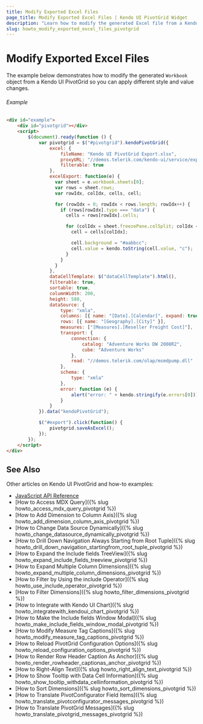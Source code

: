 ```yaml
---
title: Modify Exported Excel Files
page_title: Modify Exported Excel Files | Kendo UI PivotGrid Widget
description: "Learn how to modify the generated Excel file from a Kendo UI PivotGrid widget so you can apply different styles and values to it."
slug: howto_modify_exported_excel_files_pivotgrid
---
```


# Modify Exported Excel Files

The example below demonstrates how to modify the generated `Workbook` object from a Kendo UI PivotGrid so you can apply different style and value changes.

###### Example

```html
<div id="example">
    <div id="pivotgrid"></div>
    <script>
        $(document).ready(function () {
            var pivotgrid = $("#pivotgrid").kendoPivotGrid({
                excel: {
                    fileName: "Kendo UI PivotGrid Export.xlsx",
                    proxyURL: "//demos.telerik.com/kendo-ui/service/export",
                    filterable: true
                },
                excelExport: function(e) {
                  var sheet = e.workbook.sheets[0];
                  var rows = sheet.rows;
                  var rowIdx, colIdx, cells, cell;

                  for (rowIdx = 0; rowIdx < rows.length; rowIdx++) {
                    if (rows[rowIdx].type === "data") {
                      cells = rows[rowIdx].cells;

                      for (colIdx = sheet.freezePane.colSplit; colIdx < cells.length; colIdx++) {
                        cell = cells[colIdx];

                        cell.background = "#aabbcc";
                        cell.value = kendo.toString(cell.value, "c");
                      }
                    }
                  }
                },
                dataCellTemplate: $("dataCellTemplate").html(),
                filterable: true,
                sortable: true,
                columnWidth: 200,
                height: 580,
                dataSource: {
                    type: "xmla",
                    columns: [{ name: "[Date].[Calendar]", expand: true }, { name: "[Product].[Category]" } ],
                    rows: [{ name: "[Geography].[City]" }],
                    measures: ["[Measures].[Reseller Freight Cost]"],
                    transport: {
                        connection: {
                            catalog: "Adventure Works DW 2008R2",
                            cube: "Adventure Works"
                        },
                        read: "//demos.telerik.com/olap/msmdpump.dll"
                    },
                    schema: {
                        type: "xmla"
                    },
                    error: function (e) {
                        alert("error: " + kendo.stringify(e.errors[0]));
                    }
                }
            }).data("kendoPivotGrid");

            $("#export").click(function() {
                pivotgrid.saveAsExcel();
            });
        });
    </script>
</div>
```

## See Also

Other articles on Kendo UI PivotGrid and how-to examples:

* [JavaScript API Reference](/api/javascript/ui/pivotgrid)
* [How to Access MDX Query]({% slug howto_access_mdx_query_pivotgrid %})
* [How to Add Dimension to Column Axis]({% slug howto_add_dimension_column_axis_pivotgrid %})
* [How to Change Data Source Dynamically]({% slug howto_change_datasource_dynamically_pivotgrid %})
* [How to Drill Down Navigation Always Starting from Root Tuple]({% slug howto_drill_down_navigation_startingfrom_root_tuple_pivotgrid %})
* [How to Expand the Include fields TreeView]({% slug howto_expand_include_fields_treeview_pivotgrid %})
* [How to Expand Multiple Column Dimensions]({% slug howto_expand_multiple_column_dimensions_pivotgrid %})
* [How to Filter by Using the include Operator]({% slug howto_use_include_operator_pivotgrid %})
* [How to Filter Dimensions]({% slug howto_filter_dimensions_pivotgrid %})
* [How to Integrate with Kendo UI Chart]({% slug howto_integratewith_kendoui_chart_pivotgrid %})
* [How to Make the Include fields Window Modal]({% slug howto_make_include_fields_window_modal_pivotgrid %})
* [How to Modify Measure Tag Captions]({% slug howto_modify_measure_tag_captions_pivotgrid %})
* [How to Reload PivotGrid Configuration Options]({% slug howto_reload_configuration_options_pivotgrid %})
* [How to Render Row Header Caption As Anchor]({% slug howto_render_rowheader_captionas_anchor_pivotgrid %})
* [How to Right-Align Text]({% slug howto_right_align_text_pivotgrid %})
* [How to Show Tooltip with Data Cell Information]({% slug howto_show_tooltip_withdata_cellinformation_pivotgrid %})
* [How to Sort Dimensions]({% slug howto_sort_dimensions_pivotgrid %})
* [How to Translate PivotConfigurator Field Items]({% slug howto_translate_pivotconfigurator_messages_pivotgrid %})
* [How to Translate PivotGrid Messages]({% slug howto_translate_pivotgrid_messages_pivotgrid %})
